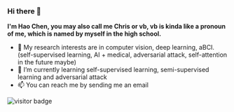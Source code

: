 ### Hi there 👋

<!--
**VoiceBeer/VoiceBeer** is a ✨ _special_ ✨ repository because its `README.md` (this file) appears on your GitHub profile.

Here are some ideas to get you started:

- 🔭 I’m currently working on ...
- 🌱 I’m currently learning ...
- 👯 I’m looking to collaborate on ...
- 🤔 I’m looking for help with ...
- 💬 Ask me about ...
- 📫 How to reach me: ...
- 😄 Pronouns: ...
- ⚡ Fun fact: ...
-->
**I'm Hao Chen, you may also call me Chris or vb, vb is kinda like a pronoun of me, which is named by myself in the high school.**

- 🏫 My research interests are in computer vision, deep learning, aBCI. (self-supervised learning, AI + medical, adversarial attack, self-attention in the future maybe) 
- 🌱 I’m currently learning self-supervised learning, semi-supervised learning and adversarial attack
- 📫 You can reach me by sending me an email

<!--
[![VoiceBeer's Github Stats](https://github-readme-stats.vercel.app/api?username=VoiceBeer&show_icons=true)](https://github.com/anuraghazra/github-readme-stats)
-->

<img src="https://visitor-badge.laobi.icu/badge?page_id=songkuixi.songkuixi" alt="visitor badge"/>

